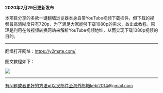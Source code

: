 **2020年2月29日更新发布**

本项目分享的多款一键翻墙浏览器本身自带YouTube视频下载插件，但下载的视频最高清晰度只有720p，为了满足大家能够下载1080p的需求，故出此教程。原理是利用在线视频转换网站来解析YouTube视频地址，从而实现下载1080p视频的目的。

***

翻墙打开网址：https://y2mate.com/

图文教程如下：

![](https://raw.githubusercontent.com/Alvin9999/PAC/master/download/youtube下载5.png)

***

有问题或者更好的方法可以发邮件至海外邮箱kebi2014@gmail.com
